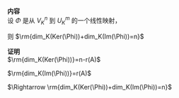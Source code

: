 **内容**    
设 $\Phi$ 是从 $V_K^n$ 到 $U_K^m$ 的一个线性映射，    
    
则  $\rm{dim_K(Ker(\Phi))+dim_K(Im(\Phi))=n}$     
    
**证明**    
 $\rm{dim_K(Ker(\Phi))}=n-r(A)$     
    
 $\rm{dim_K(Im(\Phi))}=r(A)$     
    
 $\Rightarrow    
\rm{dim_K(Ker(\Phi))+dim_K(Im(\Phi))=n}$     
    
